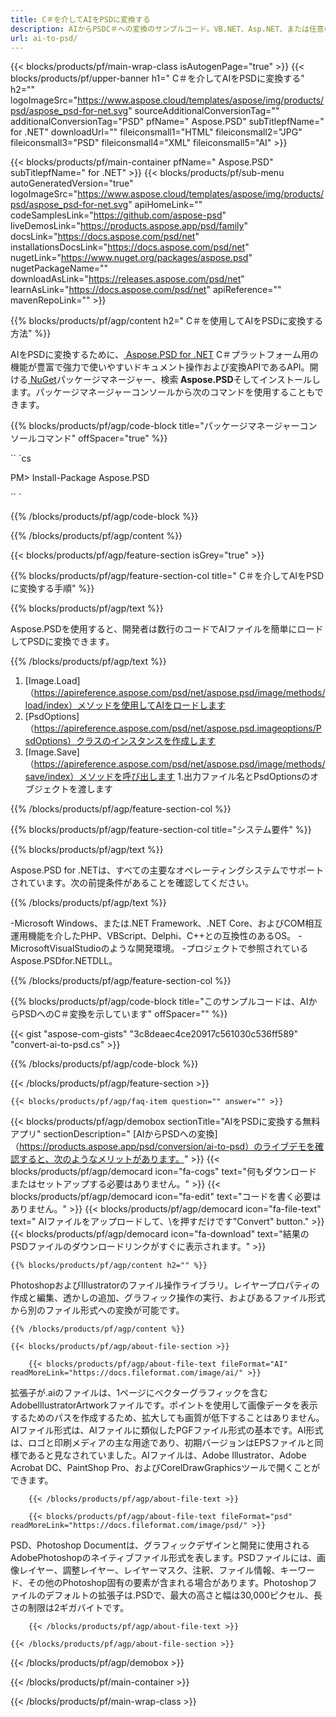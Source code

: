 ```yaml
---
title: C＃を介してAIをPSDに変換する
description: AIからPSDC＃への変換のサンプルコード。VB.NET、Asp.NET、または任意の.NETベースのアプリケーション内でのバッチAIファイルからPSDへの変換にAPIサンプルコードを使用します。
url: ai-to-psd/
---
```


{{< blocks/products/pf/main-wrap-class isAutogenPage="true" >}}
{{< blocks/products/pf/upper-banner h1=" C＃を介してAIをPSDに変換する" h2="" logoImageSrc="https://www.aspose.cloud/templates/aspose/img/products/psd/aspose_psd-for-net.svg" sourceAdditionalConversionTag="" additionalConversionTag="PSD" pfName=" Aspose.PSD" subTitlepfName=" for .NET" downloadUrl="" fileiconsmall1="HTML" fileiconsmall2="JPG" fileiconsmall3="PSD" fileiconsmall4="XML" fileiconsmall5="AI" >}}

{{< blocks/products/pf/main-container pfName=" Aspose.PSD" subTitlepfName=" for .NET" >}}
{{< blocks/products/pf/sub-menu autoGeneratedVersion="true" logoImageSrc="https://www.aspose.cloud/templates/aspose/img/products/psd/aspose_psd-for-net.svg" apiHomeLink="" codeSamplesLink="https://github.com/aspose-psd" liveDemosLink="https://products.aspose.app/psd/family" docsLink="https://docs.aspose.com/psd/net" installationsDocsLink="https://docs.aspose.com/psd/net" nugetLink="https://www.nuget.org/packages/aspose.psd" nugetPackageName="" downloadAsLink="https://releases.aspose.com/psd/net" learnAsLink="https://docs.aspose.com/psd/net" apiReference="" mavenRepoLink="" >}}

{{% blocks/products/pf/agp/content h2=" C＃を使用してAIをPSDに変換する方法" %}}

AIをPSDに変換するために、<a href="/psd/{{< lang-code >}}net"> Aspose.PSD for .NET</a> C＃プラットフォーム用の機能が豊富で強力で使いやすいドキュメント操作および変換APIであるAPI。開ける<a href="https://www.nuget.org/packages/aspose.psd"> NuGet</a>パッケージマネージャー、検索<b> Aspose.PSD</b>そしてインストールします。パッケージマネージャーコンソールから次のコマンドを使用することもできます。

{{% blocks/products/pf/agp/code-block title="パッケージマネージャーコンソールコマンド" offSpacer="true" %}}

`` `cs

PM> Install-Package Aspose.PSD

`` `

{{% /blocks/products/pf/agp/code-block %}}

{{% /blocks/products/pf/agp/content %}}

{{< blocks/products/pf/agp/feature-section isGrey="true" >}}

{{% blocks/products/pf/agp/feature-section-col title=" C＃を介してAIをPSDに変換する手順" %}}

{{% blocks/products/pf/agp/text %}}

 Aspose.PSDを使用すると、開発者は数行のコードでAIファイルを簡単にロードしてPSDに変換できます。

{{% /blocks/products/pf/agp/text %}}

1. [Image.Load]（https://apireference.aspose.com/psd/net/aspose.psd/image/methods/load/index）メソッドを使用してAIをロードします
1. [PsdOptions]（https://apireference.aspose.com/psd/net/aspose.psd.imageoptions/PsdOptions）クラスのインスタンスを作成します
1. [Image.Save]（https://apireference.aspose.com/psd/net/aspose.psd/image/methods/save/index）メソッドを呼び出します
1.出力ファイル名とPsdOptionsのオブジェクトを渡します

{{% /blocks/products/pf/agp/feature-section-col %}}

{{% blocks/products/pf/agp/feature-section-col title="システム要件" %}}

{{% blocks/products/pf/agp/text %}}

 Aspose.PSD for .NETは、すべての主要なオペレーティングシステムでサポートされています。次の前提条件があることを確認してください。

{{% /blocks/products/pf/agp/text %}}

-Microsoft Windows、または.NET Framework、.NET Core、およびCOM相互運用機能を介したPHP、VBScript、Delphi、C++との互換性のあるOS。
-MicrosoftVisualStudioのような開発環境。
-プロジェクトで参照されているAspose.PSDfor.NETDLL。

{{% /blocks/products/pf/agp/feature-section-col %}}

{{% blocks/products/pf/agp/code-block title="このサンプルコードは、AIからPSDへのC＃変換を示しています" offSpacer="" %}}

{{< gist "aspose-com-gists" "3c8deaec4ce20917c561030c536ff589" "convert-ai-to-psd.cs" >}}

{{% /blocks/products/pf/agp/code-block %}}

{{< /blocks/products/pf/agp/feature-section >}}

    {{< blocks/products/pf/agp/faq-item question="" answer="" >}}
 

<!-- aboutfile Starts -->

{{< blocks/products/pf/agp/demobox sectionTitle="AIをPSDに変換する無料アプリ" sectionDescription=" [AIからPSDへの変換]（https://products.aspose.app/psd/conversion/ai-to-psd）のライブデモを確認すると、次のようなメリットがあります。" >}}
        {{< blocks/products/pf/agp/democard icon="fa-cogs" text="何もダウンロードまたはセットアップする必要はありません。" >}}
        {{< blocks/products/pf/agp/democard icon="fa-edit" text="コード​​を書く必要はありません。" >}}
        {{< blocks/products/pf/agp/democard icon="fa-file-text" text=" AIファイルをアップロードして、\を押すだけです\"Convert\" button." >}}
        {{< blocks/products/pf/agp/democard icon="fa-download" text="結果のPSDファイルのダウンロードリンクがすぐに表示されます。" >}}

    {{% blocks/products/pf/agp/content h2="" %}}

PhotoshopおよびIllustratorのファイル操作ライブラリ。レイヤープロパティの作成と編集、透かしの追加、グラフィック操作の実行、およびあるファイル形式から別のファイル形式への変換が可能です。



    {{% /blocks/products/pf/agp/content %}}

    {{< blocks/products/pf/agp/about-file-section >}}

        {{< blocks/products/pf/agp/about-file-text fileFormat="AI" readMoreLink="https://docs.fileformat.com/image/ai/" >}}
拡張子が.aiのファイルは、1ページにベクターグラフィックを含むAdobeIllustratorArtworkファイルです。ポイントを使用して画像データを表示するためのパスを作成するため、拡大しても画質が低下することはありません。AIファイル形式は、AIファイルに類似したPGFファイル形式の基本です。AI形式は、ロゴと印刷メディアの主な用途であり、初期バージョンはEPSファイルと同様であると見なされていました。AIファイルは、Adobe Illustrator、Adobe Acrobat DC、PaintShop Pro、およびCorelDrawGraphicsツールで開くことができます。

        {{< /blocks/products/pf/agp/about-file-text >}}

        {{< blocks/products/pf/agp/about-file-text fileFormat="psd" readMoreLink="https://docs.fileformat.com/image/psd/" >}}
PSD、Photoshop Documentは、グラフィックデザインと開発に使用されるAdobePhotoshopのネイティブファイル形式を表します。PSDファイルには、画像レイヤー、調整レイヤー、レイヤーマスク、注釈、ファイル情報、キーワード、その他のPhotoshop固有の要素が含まれる場合があります。Photoshopファイルのデフォルトの拡張子は.PSDで、最大の高さと幅は30,000ピクセル、長さの制限は2ギガバイトです。

        {{< /blocks/products/pf/agp/about-file-text >}}

    {{< /blocks/products/pf/agp/about-file-section >}}

{{< /blocks/products/pf/agp/demobox >}}

<!-- aboutfile Ends -->



{{< /blocks/products/pf/main-container >}}
    
{{< /blocks/products/pf/main-wrap-class >}}
